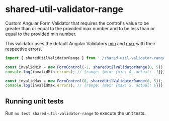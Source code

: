 # shared-util-validator-range

Custom Angular Form Validator that requires the control's value to be greater than or equal to
the provided max number and to be less than or equal to the provided min number.

This validator uses the default Angular Validators [min](https://angular.io/api/forms/Validators#min)
and [max](https://angular.io/api/forms/Validators#max) with their respective errors.

```typescript
import { sharedUtilValidatorRange } from './shared-util-validator-range';

const invalidMin = new FormControl(-1, sharedUtilValidatorRange(0, 5));
console.log(invalidMin.errors); // {range: {min: {min: 0, actual: -1}}}

const invalidMax = new FormControl(6, sharedUtilValidatorRange(0, 5));
console.log(invalidMax.errors); // {range: {max: {max: 5, actual: 6}}}
```

## Running unit tests

Run `nx test shared-util-validator-range` to execute the unit tests.
